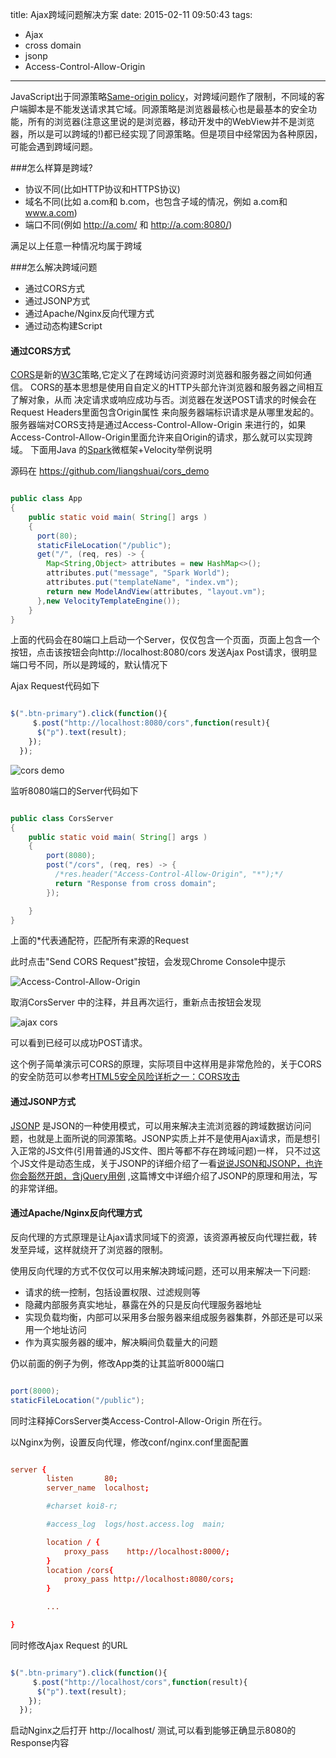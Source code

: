 title: Ajax跨域问题解决方案
date: 2015-02-11 09:50:43
tags:
- Ajax
- cross domain
- jsonp
- Access-Control-Allow-Origin
---
JavaScript出于同源策略[Same-origin policy](http://en.wikipedia.org/wiki/Same-origin_policy)，对跨域问题作了限制，不同域的客户端脚本是不能发送请求其它域。同源策略是浏览器最核心也是最基本的安全功能，所有的浏览器(注意这里说的是浏览器，移动开发中的WebView并不是浏览器，所以是可以跨域的!)都已经实现了同源策略。但是项目中经常因为各种原因，可能会遇到跨域问题。

<!-- more -->

###怎么样算是跨域?

* 协议不同(比如HTTP协议和HTTPS协议)
* 域名不同(比如 a.com和 b.com，也包含子域的情况，例如 a.com和 www.a.com)
* 端口不同(例如 http://a.com/ 和 http://a.com:8080/)

满足以上任意一种情况均属于跨域

###怎么解决跨域问题

* 通过CORS方式
* 通过JSONP方式
* 通过Apache/Nginx反向代理方式
* 通过动态构建Script

#### 通过CORS方式

[CORS](http://en.wikipedia.org/wiki/Cross-origin_resource_sharing)是新的[W3C](http://www.w3.org/TR/cors/)策略,它定义了在跨域访问资源时浏览器和服务器之间如何通信。
CORS的基本思想是使用自自定义的HTTP头部允许浏览器和服务器之间相互了解对象，从而
决定请求或响应成功与否。浏览器在发送POST请求的时候会在Request Headers里面包含Origin属性
来向服务器端标识请求是从哪里发起的。服务器端对CORS支持是通过Access-Control-Allow-Origin
来进行的，如果Access-Control-Allow-Origin里面允许来自Origin的请求，那么就可以实现跨域。
下面用Java 的[Spark](http://sparkjava.com/)微框架+Velocity举例说明

源码在 https://github.com/liangshuai/cors_demo


``` java

public class App
{
    public static void main( String[] args )
    {
      port(80);
      staticFileLocation("/public");
      get("/", (req, res) -> {
        Map<String,Object> attributes = new HashMap<>();
        attributes.put("message", "Spark World");
        attributes.put("templateName", "index.vm");
        return new ModelAndView(attributes, "layout.vm");
      },new VelocityTemplateEngine());
    }
}

```

上面的代码会在80端口上启动一个Server，仅仅包含一个页面，页面上包含一个按钮，点击该按钮会向http://localhost:8080/cors 发送Ajax Post请求，很明显端口号不同，所以是跨域的，默认情况下

Ajax Request代码如下


``` javascript

$(".btn-primary").click(function(){
     $.post("http://localhost:8080/cors",function(result){
      $("p").text(result);
    });
  });

```

![cors demo ](https://ooo.0o0.ooo/2017/03/04/58ba094dd12a2.jpg)

监听8080端口的Server代码如下

``` java

public class CorsServer
{
    public static void main( String[] args )
    {
        port(8080);
        post("/cors", (req, res) -> {
          /*res.header("Access-Control-Allow-Origin", "*");*/
          return "Response from cross domain";
        });

    }
}

```

上面的*代表通配符，匹配所有来源的Request



此时点击"Send CORS Request"按钮，会发现Chrome Console中提示

![Access-Control-Allow-Origin](https://ooo.0o0.ooo/2017/03/04/58ba097d187aa.jpg)

取消CorsServer 中的注释，并且再次运行，重新点击按钮会发现

![ajax cors](https://ooo.0o0.ooo/2017/03/04/58ba09abc9e26.jpg)

可以看到已经可以成功POST请求。

这个例子简单演示可CORS的原理，实际项目中这样用是非常危险的，关于CORS的安全防范可以参考[HTML5安全风险详析之一：CORS攻击](http://blog.csdn.net/hfahe/article/details/7961566)

#### 通过JSONP方式

[JSONP](http://en.wikipedia.org/wiki/JSONP) 是JSON的一种使用模式，可以用来解决主流浏览器的跨域数据访问问题，也就是上面所说的同源策略。JSONP实质上并不是使用Ajax请求，而是想引入正常的JS文件(引用普通的JS文件、图片等都不存在跨域问题)一样，
只不过这个JS文件是动态生成，关于JSONP的详细介绍了一看[说说JSON和JSONP，也许你会豁然开朗，含jQuery用例](http://www.cnblogs.com/dowinning/archive/2012/04/19/json-jsonp-jquery.html) ,这篇博文中详细介绍了JSONP的原理和用法，写的非常详细。

#### 通过Apache/Nginx反向代理方式

反向代理的方式原理是让Ajax请求同域下的资源，该资源再被反向代理拦截，转发至异域，这样就绕开了浏览器的限制。

使用反向代理的方式不仅仅可以用来解决跨域问题，还可以用来解决一下问题:
* 请求的统一控制，包括设置权限、过滤规则等
* 隐藏内部服务真实地址，暴露在外的只是反向代理服务器地址
* 实现负载均衡，内部可以采用多台服务器来组成服务器集群，外部还是可以采用一个地址访问
* 作为真实服务器的缓冲，解决瞬间负载量大的问题

仍以前面的例子为例，修改App类的让其监听8000端口

```java

port(8000);
staticFileLocation("/public");

```

同时注释掉CorsServer类Access-Control-Allow-Origin 所在行。

以Nginx为例，设置反向代理，修改conf/nginx.conf里面配置

``` conf

server {
        listen       80;
        server_name  localhost;

        #charset koi8-r;

        #access_log  logs/host.access.log  main;

        location / {
            proxy_pass    http://localhost:8000/;
        }
        location /cors{
            proxy_pass http://localhost:8080/cors;
        }

        ...

}

```

同时修改Ajax Request 的URL

``` javascript

$(".btn-primary").click(function(){
     $.post("http://localhost/cors",function(result){
      $("p").text(result);
    });
  });

```

启动Nginx之后打开 http://localhost/ 测试,可以看到能够正确显示8080的Response内容
